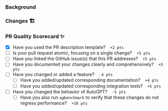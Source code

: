 ### Background

<!-- Clearly explain the need for these changes: -->

### Changes 🏗️

<!-- Concisely describe all of the changes made in this pull request: -->

### PR Quality Scorecard ✨

<!--
Check out our contribution guide:
https://github.com/Significant-Gravitas/AutoGPT/wiki/Contributing

1. Avoid duplicate work, issues, PRs etc.
2. Also consider contributing something other than code; see the [contribution guide]
   for options.
3. Clearly explain your changes.
4. Avoid making unnecessary changes, especially if they're purely based on personal
   preferences. Doing so is the maintainers' job. ;-)
-->

- [x] Have you used the PR description template? &ensp; `+2 pts`
- [ ] Is your pull request atomic, focusing on a single change? &ensp; `+5 pts`
- [ ] Have you linked the GitHub issue(s) that this PR addresses? &ensp; `+5 pts`
- [ ] Have you documented your changes clearly and comprehensively? &ensp; `+5 pts`
- [ ] Have you changed or added a feature? &ensp; `-4 pts`
  - [ ] Have you added/updated corresponding documentation? &ensp; `+4 pts`
  - [ ] Have you added/updated corresponding integration tests? &ensp; `+5 pts`
- [ ] Have you changed the behavior of AutoGPT? &ensp; `-5 pts`
  - [ ] Have you also run `agbenchmark` to verify that these changes do not regress performance? &ensp; `+10 pts`
